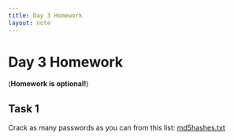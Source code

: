 ```yaml
---
title: Day 3 Homework
layout: note
---
```


# Day 3 Homework

(**Homework is optional!**)

## Task 1

Crack as many passwords as you can from this list: [md5hashes.txt](/md5hashes.txt)


